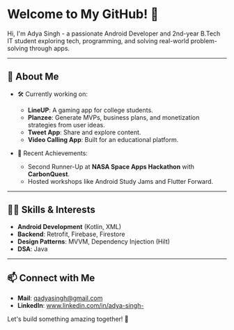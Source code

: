 <!--
**Adya-04/Adya-04** is a ✨ _special_ ✨ repository because its `README.md` (this file) appears on your GitHub profile.

Here are some ideas to get you started:

- 🔭 I’m currently working on ...
- 🌱 I’m currently learning ...
- 👯 I’m looking to collaborate on ...
- 🤔 I’m looking for help with ...
- 💬 Ask me about ...
- 📫 How to reach me: ...
- 😄 Pronouns: ...
- ⚡ Fun fact: ...
-->

# Welcome to My GitHub! 👋

Hi, I'm Adya Singh - a passionate Android Developer and 2nd-year B.Tech IT student exploring tech, programming, and solving real-world problem-solving through apps.

---

## 🚀 About Me
- 🛠 Currently working on:
  - **LineUP**: A gaming app for college students.  
  - **Planzee**: Generate MVPs, business plans, and monetization strategies from user ideas.  
  - **Tweet App**: Share and explore content.
  - **Video Calling App**: Built for an educational platform.

- 🌟 Recent Achievements:  
  - Second Runner-Up at **NASA Space Apps Hackathon** with **CarbonQuest**.  
  - Hosted workshops like Android Study Jams and Flutter Forward.

---

## 🧑‍💻 Skills & Interests
- **Android Development** (Kotlin, XML)
- **Backend**: Retrofit, Firebase, Firestore 
- **Design Patterns**: MVVM, Dependency Injection (Hilt)
- **DSA**: Java

---

## 📫 Connect with Me
- **Mail**: qadyasingh@gmail.com
- **LinkedIn**: www.linkedin.com/in/adya-singh- 

Let's build something amazing together! 🚀

